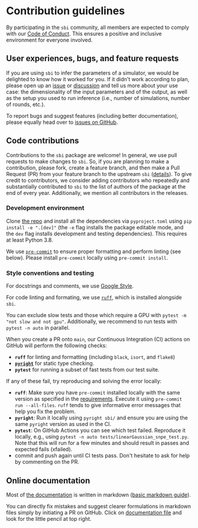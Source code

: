 # Contribution guidelines

By participating in the `sbi` community, all members are expected to comply with our [Code
of Conduct](CODE_OF_CONDUCT.md). This ensures a positive and inclusive environment for
everyone involved.

## User experiences, bugs, and feature requests

If you are using `sbi` to infer the parameters of a simulator, we would be delighted to
know how it worked for you. If it didn't work according to plan, please open up an
[issue](https://github.com/sbi-dev/sbi/issues) or
[discussion](https://github.com/sbi-dev/sbi/discussions) and tell us more about your use
case: the dimensionality of the input parameters and of the output, as well as the setup
you used to run inference (i.e., number of simulations, number of rounds, etc.).

To report bugs and suggest features (including better documentation), please equally
head over to [issues on GitHub](https://github.com/sbi-dev/sbi/issues).

## Code contributions

Contributions to the `sbi` package are welcome! In general, we use pull requests to make
changes to `sbi`. So, if you are planning to make a contribution, please fork, create a
feature branch, and then make a Pull Request (PR) from your feature branch to the upstream `sbi`
([details](https://docs.github.com/en/pull-requests/collaborating-with-pull-requests/proposing-changes-to-your-work-with-pull-requests/creating-a-pull-request-from-a-fork)).
To give credit to contributors, we consider adding contributors who repeatedly and
substantially contributed to `sbi` to the list of authors of the package at the end of
every year. Additionally, we mention all contributors in the releases.

### Development environment

Clone [the repo](https://github.com/sbi-dev/sbi) and install all the dependencies via
`pyproject.toml` using `pip install -e ".[dev]"` (the `-e` flag installs the package
editable mode, and the `dev` flag installs development and testing dependencies).
This requires at least Python 3.8.

We use [`pre-commit`](https://pre-commit.com) to ensure proper formatting and perform
linting (see below). Please install `pre-commit` locally using `pre-commit install`.

### Style conventions and testing

For docstrings and comments, we use [Google
Style](http://google.github.io/styleguide/pyguide.html#38-comments-and-docstrings).

For code linting and formating, we use [`ruff`](https://docs.astral.sh/ruff/), which is
installed alongside `sbi`.

You can exclude slow tests and those which require a GPU with `pytest -m "not slow and not gpu"`.
Additionally, we recommend to run tests with `pytest -n auto` in parallel.

When you create a PR onto `main`, our Continuous Integration (CI) actions on GitHub will perform the following
checks:

- **`ruff`** for linting and formatting (including `black`, `isort`, and `flake8`)
- **[`pyright`](https://github.com/Microsoft/pyright)** for static type checking.
- **`pytest`** for running a subset of fast tests from our test suite.

If any of these fail, try reproducing and solving the error locally:

- **`ruff`**: Make sure you have `pre-commit` installed locally with the same version as specified in the [requirements](pyproject.toml). Execute it
 using `pre-commit run --all-files`. `ruff` tends to give informative error
  messages that help you fix the problem.
- **`pyright`**: Run it locally using `pyright sbi/` and ensure you are using the same
  `pyright` version as used in the CI.
- **`pytest`**: On GitHub Actions you can see which test failed. Reproduce it locally, e.g., using `pytest -n auto tests/linearGaussian_snpe_test.py`. Note that this will run for a few minutes and should result in passes and expected fails (xfailed).
- commit and push again until CI tests pass. Don't hesitate to ask for help by
  commenting on the PR.

## Online documentation

Most of [the documentation](http://sbi-dev.github.io/sbi) is written in markdown ([basic markdown guide](https://guides.github.com/features/mastering-markdown/)).

You can directly fix mistakes and suggest clearer formulations in markdown files simply by initiating a PR on GitHub. Click on [documentation
file](https://github.com/sbi-dev/sbi/tree/master/docs/docs) and look for the little pencil at top right.
